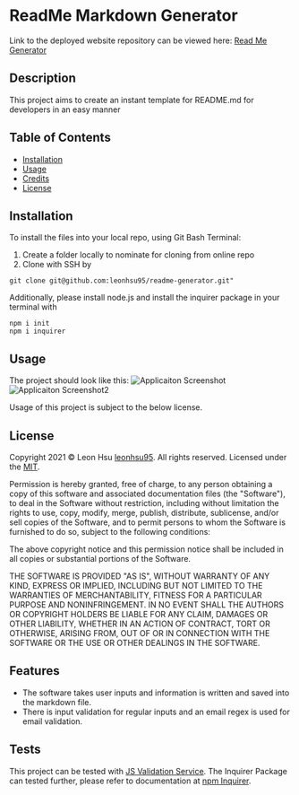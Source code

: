 # ReadMe Markdown Generator

Link to the deployed website repository can be viewed here: [Read Me Generator](https://github.com/leonhsu95/readme-generator)

## Description

This project aims to create an instant template for README.md for developers in an easy manner

## Table of Contents
- [Installation](#installation)
- [Usage](#usage)
- [Credits](#credits)
- [License](#license)


## Installation

To install the files into your local repo, using Git Bash Terminal:

1) Create a folder locally to nominate for cloning from online repo
2) Clone with SSH by

```GitBash Commands
git clone git@github.com:leonhsu95/readme-generator.git"
 ```

Additionally, please install node.js and install the inquirer package in your terminal with

```Terminal Commands
npm i init
npm i inquirer
 ```

## Usage

The project should look like this:
![Applicaiton Screenshot](screenshots/sceenshot.png)
![Applicaiton Screenshot2](screenshots/sceenshot2.png)

Usage of this project is subject to the below license.

## License

Copyright 2021 © Leon Hsu [leonhsu95](https://github.com/leonhsu95). All rights reserved.
Licensed under the [MIT](https://opensource.org/licenses/MIT).

Permission is hereby granted, free of charge, to any person obtaining a copy
of this software and associated documentation files (the "Software"), to deal
in the Software without restriction, including without limitation the rights
to use, copy, modify, merge, publish, distribute, sublicense, and/or sell
copies of the Software, and to permit persons to whom the Software is
furnished to do so, subject to the following conditions:

The above copyright notice and this permission notice shall be included in all
copies or substantial portions of the Software.

THE SOFTWARE IS PROVIDED "AS IS", WITHOUT WARRANTY OF ANY KIND, EXPRESS OR
IMPLIED, INCLUDING BUT NOT LIMITED TO THE WARRANTIES OF MERCHANTABILITY,
FITNESS FOR A PARTICULAR PURPOSE AND NONINFRINGEMENT. IN NO EVENT SHALL THE
AUTHORS OR COPYRIGHT HOLDERS BE LIABLE FOR ANY CLAIM, DAMAGES OR OTHER
LIABILITY, WHETHER IN AN ACTION OF CONTRACT, TORT OR OTHERWISE, ARISING FROM,
OUT OF OR IN CONNECTION WITH THE SOFTWARE OR THE USE OR OTHER DEALINGS IN THE
SOFTWARE.

## Features

- The software takes user inputs and information is written and saved into the markdown file.
- There is input validation for regular inputs and an email regex is used for email validation.

## Tests

This project can be tested with [JS Validation Service](https://jshint.com/).
The Inquirer Package can tested further, please refer to documentation at [npm Inquirer](https://www.npmjs.com/package/inquirer).




